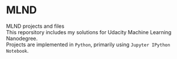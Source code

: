 # MLND
MLND projects and files<br>
This reporsitory includes my solutions for Udacity Machine Learning Nanodegree.<br>
Projects are implemented in `Python`, primarily using `Jupyter IPython Notebook`. 
